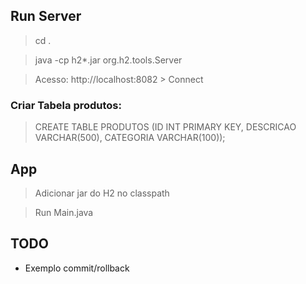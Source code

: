 ## Run Server

> cd .

> java -cp h2*.jar org.h2.tools.Server

> Acesso: http://localhost:8082 > Connect

### Criar Tabela produtos:

> CREATE TABLE PRODUTOS (ID INT PRIMARY KEY, DESCRICAO VARCHAR(500), CATEGORIA VARCHAR(100));

## App

> Adicionar jar do H2 no classpath

> Run Main.java

## TODO

- Exemplo commit/rollback